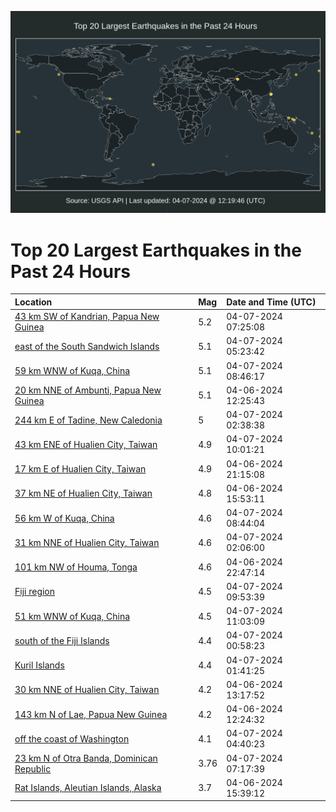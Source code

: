 ![Map](./map.png)

# Top 20 Largest Earthquakes in the Past 24 Hours

| Location | Mag | Date and Time (UTC) |
|:---|:---|:---|
| [43 km SW of Kandrian, Papua New Guinea](https://earthquake.usgs.gov/earthquakes/eventpage/us7000make) | 5.2 | 04-07-2024 07:25:08 |
| [east of the South Sandwich Islands](https://earthquake.usgs.gov/earthquakes/eventpage/us7000majx) | 5.1 | 04-07-2024 05:23:42 |
| [59 km WNW of Kuqa, China](https://earthquake.usgs.gov/earthquakes/eventpage/us7000makt) | 5.1 | 04-07-2024 08:46:17 |
| [20 km NNE of Ambunti, Papua New Guinea](https://earthquake.usgs.gov/earthquakes/eventpage/us7000mag1) | 5.1 | 04-06-2024 12:25:43 |
| [244 km E of Tadine, New Caledonia](https://earthquake.usgs.gov/earthquakes/eventpage/us7000maj2) | 5 | 04-07-2024 02:38:38 |
| [43 km ENE of Hualien City, Taiwan](https://earthquake.usgs.gov/earthquakes/eventpage/us7000mal5) | 4.9 | 04-07-2024 10:01:21 |
| [17 km E of Hualien City, Taiwan](https://earthquake.usgs.gov/earthquakes/eventpage/us7000mai0) | 4.9 | 04-06-2024 21:15:08 |
| [37 km NE of Hualien City, Taiwan](https://earthquake.usgs.gov/earthquakes/eventpage/us7000magn) | 4.8 | 04-06-2024 15:53:11 |
| [56 km W of Kuqa, China](https://earthquake.usgs.gov/earthquakes/eventpage/us7000maks) | 4.6 | 04-07-2024 08:44:04 |
| [31 km NNE of Hualien City, Taiwan](https://earthquake.usgs.gov/earthquakes/eventpage/us7000maix) | 4.6 | 04-07-2024 02:06:00 |
| [101 km NW of Houma, Tonga](https://earthquake.usgs.gov/earthquakes/eventpage/us7000mai6) | 4.6 | 04-06-2024 22:47:14 |
| [Fiji region](https://earthquake.usgs.gov/earthquakes/eventpage/us7000mal2) | 4.5 | 04-07-2024 09:53:39 |
| [51 km WNW of Kuqa, China](https://earthquake.usgs.gov/earthquakes/eventpage/us7000mali) | 4.5 | 04-07-2024 11:03:09 |
| [south of the Fiji Islands](https://earthquake.usgs.gov/earthquakes/eventpage/us7000maij) | 4.4 | 04-07-2024 00:58:23 |
| [Kuril Islands](https://earthquake.usgs.gov/earthquakes/eventpage/us7000maiu) | 4.4 | 04-07-2024 01:41:25 |
| [30 km NNE of Hualien City, Taiwan](https://earthquake.usgs.gov/earthquakes/eventpage/us7000mag8) | 4.2 | 04-06-2024 13:17:52 |
| [143 km N of Lae, Papua New Guinea](https://earthquake.usgs.gov/earthquakes/eventpage/us7000mafz) | 4.2 | 04-06-2024 12:24:32 |
| [off the coast of Washington](https://earthquake.usgs.gov/earthquakes/eventpage/us7000majs) | 4.1 | 04-07-2024 04:40:23 |
| [23 km N of Otra Banda, Dominican Republic](https://earthquake.usgs.gov/earthquakes/eventpage/pr2024098000) | 3.76 | 04-07-2024 07:17:39 |
| [Rat Islands, Aleutian Islands, Alaska](https://earthquake.usgs.gov/earthquakes/eventpage/ak0244goak26) | 3.7 | 04-06-2024 15:39:12 |
